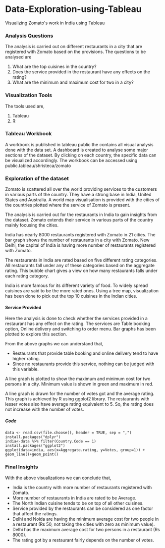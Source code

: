 # Data-Exploration-using-Tableau
Visualizing Zomato's work in India using Tableau

### Analysis Questions
The analysis is carried out on different restaurants in a city that are registered with Zomato based on the provisions.
The questions to be analysed are
1)	What are the top cuisines in the country?
2)	Does the service provided in the restaurant have any effects on the rating?
3)	What are the minimum and maximum cost for two in a city?

### Visualization Tools 
The tools used are,    
1)	Tableau
2)	R

### Tableau Workbook
A workbook is published in tableau public the contains all visual analysis done with the data set. A dashboard is created to analyse some major sections of the dataset. By clicking on each country, the specific data can be visualized accordingly. The workbook can be accessed using public.tableau/shristeca/zomato

### Exploration of the dataset
Zomato is scattered all over the world providing services to the customers in various parts of the country. They have a strong base in India, United States and Australia. A world map visualisation is provided with the cities of the countries plotted where the service of Zomato is present.

The analysis is carried out for the restaurants in India to gain insights from the dataset. Zomato extends their service in various parts of the country mainly focusing the cities.

India has nearly 8000 restaurants registered with Zomato in 21 cities. The bar graph shows the number of restaurants in a city with Zomato. New Delhi, the capital of India is having more number of restaurants registered with Zomato.

The restaurants in India are rated based on five different rating categories. All restaurants fall under any of these categories based on the aggregate rating. This bubble chart gives a view on how many restaurants falls under each rating category.

India is more famous for its different variety of food. To widely spread cuisines are said to be the more rated ones. Using a tree map, visualization has been done to pick out the top 10 cuisines in the Indian cities.

#### Service Provided
Here the analysis is done to check whether the services provided in a restaurant has any effect on the rating. The services are Table booking option, Online delivery and switching to order menu. Bar graphs has been plotted to explore this section.

From the above graphs we can understand that,
-	Restaurants that provide table booking and online delivery tend to have higher rating.
-	Since no restaurants provide this service, nothing can be judged with this variable.

A line graph is plotted to show the maximum and minimum cost for two persons in a city. Minimum value is shown in green and maximum in red.

A line graph is drawn for the number of votes got and the average rating. This graph is achieved by R using ggplot2 library. The restaurants with lesser votes also have average rating equivalent to 5. So, the rating does not increase with the number of votes.

##### Code
```
data <- read.csv(file.choose(), header = TRUE, sep = ",")
install.packages("dplyr")
india<-data %>% filter(Country.Code == 1)
install.packages("ggplot2")
ggplot(data=india, aes(x=Aggregate.rating, y=Votes, group=1)) + geom_line()+geom_point()
```

### Final Insights
With the above visualizations we can conclude that,
-	India is the country with more number of restaurants registered with Zomato.
-	More number of restaurants in India are rated to be Average.
-	The North Indian cuisine tends to be on top of all other cuisines.
-	Service provided by the restaurants can be considered as one factor that affect the ratings.
-	Delhi and Noida are having the minimum average cost for two people in a restaurant (Rs 50, not taking the cities with zero as minimum value).
-	Delhi has the maximum average cost for two persons in a restaurant (Rs 8000).
-	The rating got by a restaurant fairly depends on the number of votes. 


